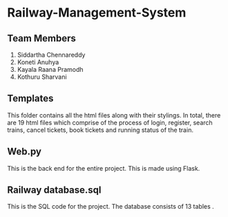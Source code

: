 # Railway-Management-System

## Team Members

1) Siddartha Chennareddy
2) Koneti Anuhya
3) Kayala Raana Pramodh
4) Kothuru Sharvani

## Templates

This folder contains all the html files along with their stylings. In total, there are 19 html files which comprise of the process of login, register, search trains, cancel tickets, book tickets and running status of the train.

## Web.py

This is the back end for the entire project. This is made using Flask.

## Railway database.sql

This is the SQL code for the project. The database consists of 13 tables .

